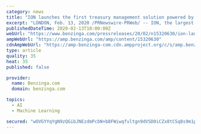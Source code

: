 ```yaml
---
category: news
title: "ION launches the first treasury management solution powered by machine learning"
excerpt: "LONDON, Feb. 13, 2020 /PRNewswire-PRWeb/ -- ION, the largest global provider of trading, analytics, and risk management solutions for capital markets, commodities, and"
publishedDateTime: 2020-02-13T10:00:00Z
webUrl: "https://www.benzinga.com/pressreleases/20/02/n15320630/ion-launches-the-first-treasury-management-solution-powered-by-machine-learning"
ampWebUrl: "https://amp.benzinga.com/amp/content/15320630"
cdnAmpWebUrl: "https://amp-benzinga-com.cdn.ampproject.org/c/s/amp.benzinga.com/amp/content/15320630"
type: article
quality: 35
heat: 35
published: false

provider:
  name: Benzinga.com
  domain: benzinga.com

topics:
  - AI
  - Machine Learning

secured: "wOVGYYqYgN9zQGibJNEzdmPcbN+b8FWiwqfvltgn9dVSD0iCZx8tCSq8s9m1pwGcX00cKYuq7p0t/cucQgESjbpCj8MRyomWrQteHffisBxRxb1IgYrBmPSND9iuzUyq1r3Fatun7ibW4MQLUJ9jT8VKEJo9uMHNqlZ69o26srjGLg86eZf1LZhi4TVrHplch7sbfXuLRBDArPIihuYvdQrVxg44esGNycp8tbVyfv1mtSH6yI2diMDRBJFQ1WRKn7VZ8WGRwWUaLETSDk8r99c9nTxLITabqSbfjyo8qqGOO++nJReVxyGJ+wxBgzOj;V2PMiMBD+liDHOWRrUCkYg=="
---
```


